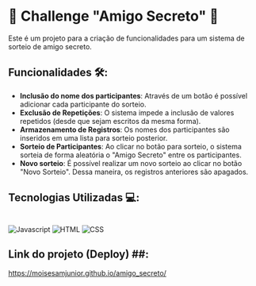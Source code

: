 # 🎁 Challenge "Amigo Secreto" 🧧

Este é um projeto para a criação de funcionalidades para um sistema de sorteio de amigo secreto.

## Funcionalidades 🛠️:
- **Inclusão do nome dos participantes**: Através de um botão é possível adicionar cada participante do sorteio.
- **Exclusão de Repetições**: O sistema impede a inclusão de valores repetidos (desde que sejam escritos da mesma forma).
- **Armazenamento de Registros**: Os nomes dos participantes são inseridos em uma lista para sorteio posterior.
- **Sorteio de Participantes**: Ao clicar no botão para sorteio, o sistema sorteia de forma aleatória o "Amigo Secreto" entre os participantes.
- **Novo sorteio**: É possível realizar um novo sorteio ao clicar no botão "Novo Sorteio". Dessa maneira, os registros anteriores são apagados.


## Tecnologias Utilizadas 💻:

<div stryle="display: inline_block"><br/>
    <img align alt="Javascript" src="https://img.shields.io/badge/javascript-%23323330.svg?style=for-the-badge&logo=javascript&logoColor=%23F7DF1E">
    <img align alt="HTML" src="https://img.shields.io/badge/html5-%23E34F26.svg?style=for-the-badge&logo=html5&logoColor=white">
    <img align alt="CSS" src="https://img.shields.io/badge/css3-%231572B6.svg?style=for-the-badge&logo=css3&logoColor=white">
</div>

## Link do projeto (Deploy) ##:
<a href = "https://moisesamjunior.github.io/amigo_secreto/" target="_blank">https://moisesamjunior.github.io/amigo_secreto/</a>
